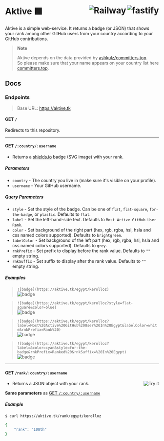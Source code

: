 <h1 align="left">Aktive 🟩
<a target="_blank" href="https://fastify.io"><img alt="fastify" align="right" src="https://t.ly/0o1a"/></a>
<a target="_blank" href="https://railway.app/"><img alt="Railway" align="right" src="https://t.ly/f5Sa" /></a>
</h1>

Aktive is a simple web-service. It returns a badge (or JSON) that shows your rank among other GitHub users from your country according to your GitHub contributions.

> **Note**  
>  
> Aktive depends on the data provided by [ashkulz/committers.top](//github.com/ashkulz/committers.top).  
> So please make sure that your name appears on your country list here [committers.top](https://committers.top).

## Docs

### Endpoints

> Base URL: <https://aktive.tk>

#### GET `/`

Redirects to this repository.

---

#### GET `/:country/:username`

- Returns a [shields.io](https://shields.io) badge (SVG image) with your rank.

##### Parameters

- `country` - The country you live in (make sure it's visible on your profile).
- `username` - Your GitHub username.

##### Query Parameters

- `style` - Set the style of the badge. Can be one of `flat`, `flat-square`, `for-the-badge`, or `plastic`. Defaults to `flat`.
- `label` - Set the left-hand-side text. Defaults to `Most Active GitHub User Rank`.
- `color` - Set background of the right part (hex, rgb, rgba, hsl, hsla and css named colors supported). Defaults to `brightgreen`.
- `labelColor` -  Set background of the left part (hex, rgb, rgba, hsl, hsla and css named colors supported). Defaults to `grey`.
- `rnkPrefix` - Set prefix to display before the rank value. Defaults to `""` empty string.
- `rnkSuffix` - Set suffix to display after the rank value. Defaults to `""` empty string.

##### Examples

> `![badge](https://aktive.tk/egypt/kerolloz)`  
> ![badge](https://aktive.tk/egypt/kerolloz)

> `![badge](https://aktive.tk/egypt/kerolloz?style=flat-square&color=blue)`  
> ![badge](https://aktive.tk/egypt/kerolloz?style=flat-square&color=blue)  

> `![badge](https://aktive.tk/egypt/kerolloz?label=Most%20Active%20GitHub%20User%20In%20Egypt&labelColor=white&rnkPrefix=Rank%20)`  
> ![badge](https://aktive.tk/egypt/kerolloz?label=Most%20Active%20GitHub%20User%20In%20Egypt&labelColor=white&rnkPrefix=Rank%20)

> `![badge](https://aktive.tk/egypt/kerolloz?label=&color=cyan&style=for-the-badge&rnkPrefix=Ranked%20&rnkSuffix=%20In%20Egypt)`  
> ![badge](https://aktive.tk/egypt/kerolloz?label=&color=cyan&style=for-the-badge&rnkPrefix=Ranked%20&rnkSuffix=%20In%20Egypt)

---

#### GET `/rank/:country/:username`

<a target="_blank" href="https://reqbin.com/c-1lldzybw ">
  <img align="right" alt="Try it" src="https://img.shields.io/badge/-Try%20it-white?style=for-the-badge" />
</a>

- Returns a JSON object with your rank.

**Same parameters** as [GET `/:country/:username`](#get-countryusername)

##### Example

```bash
$ curl https://aktive.tk/rank/egypt/kerolloz

{
    "rank": "108th"
}
```

